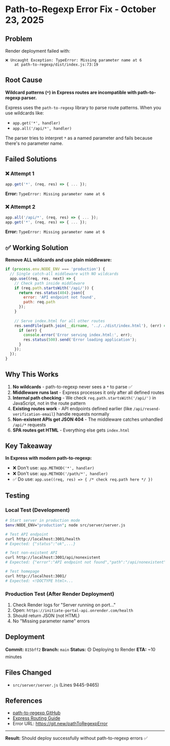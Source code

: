 # Path-to-Regexp Error Fix - October 23, 2025

## Problem
Render deployment failed with:
```
❌ Uncaught Exception: TypeError: Missing parameter name at 6
    at path-to-regexp/dist/index.js:73:19
```

## Root Cause
**Wildcard patterns (`*`) in Express routes are incompatible with path-to-regexp parser.**

Express uses the `path-to-regexp` library to parse route patterns. When you use wildcards like:
- `app.get('*', handler)`
- `app.all('/api/*', handler)`

The parser tries to interpret `*` as a named parameter and fails because there's no parameter name.

## Failed Solutions

### ❌ Attempt 1
```javascript
app.get('*', (req, res) => { ... });
```
**Error:** `TypeError: Missing parameter name at 6`

### ❌ Attempt 2
```javascript
app.all('/api/*', (req, res) => { ... });
app.get('*', (req, res) => { ... });
```
**Error:** `TypeError: Missing parameter name at 6`

## ✅ Working Solution

**Remove ALL wildcards and use plain middleware:**

```javascript
if (process.env.NODE_ENV === 'production') {
  // Single catch-all middleware with NO wildcards
  app.use((req, res, next) => {
    // Check path inside middleware
    if (req.path.startsWith('/api/')) {
      return res.status(404).json({ 
        error: 'API endpoint not found',
        path: req.path 
      });
    }
    
    // Serve index.html for all other routes
    res.sendFile(path.join(__dirname, '../../dist/index.html'), (err) => {
      if (err) {
        console.error('Error serving index.html:', err);
        res.status(500).send('Error loading application');
      }
    });
  });
}
```

## Why This Works

1. **No wildcards** - path-to-regexp never sees a `*` to parse ✅
2. **Middleware runs last** - Express processes it only after all defined routes
3. **Internal path checking** - We check `req.path.startsWith('/api/')` in JavaScript, not in the route pattern
4. **Existing routes work** - API endpoints defined earlier (like `/api/resend-verification-email`) handle requests normally
5. **Non-existent APIs get JSON 404** - The middleware catches unhandled `/api/*` requests
6. **SPA routes get HTML** - Everything else gets `index.html`

## Key Takeaway

**In Express with modern path-to-regexp:**
- ❌ Don't use: `app.METHOD('*', handler)`
- ❌ Don't use: `app.METHOD('/path/*', handler)`
- ✅ Do use: `app.use((req, res) => { /* check req.path here */ })`

## Testing

### Local Test (Development)
```bash
# Start server in production mode
$env:NODE_ENV="production"; node src/server/server.js

# Test API endpoint
curl http://localhost:3001/health
# Expected: {"status":"ok",...}

# Test non-existent API
curl http://localhost:3001/api/nonexistent
# Expected: {"error":"API endpoint not found","path":"/api/nonexistent"}

# Test homepage
curl http://localhost:3001/
# Expected: <!DOCTYPE html>...
```

### Production Test (After Render Deployment)
1. Check Render logs for "Server running on port..."
2. Open: `https://initiate-portal-api.onrender.com/health`
3. Should return JSON (not HTML)
4. No "Missing parameter name" errors

## Deployment

**Commit:** `815bff2`
**Branch:** `main`
**Status:** 🟡 Deploying to Render
**ETA:** ~10 minutes

## Files Changed
- `src/server/server.js` (Lines 9445-9465)

## References
- [path-to-regexp GitHub](https://github.com/pillarjs/path-to-regexp)
- [Express Routing Guide](https://expressjs.com/en/guide/routing.html)
- Error URL: https://git.new/pathToRegexpError

---

**Result:** Should deploy successfully without path-to-regexp errors ✅
